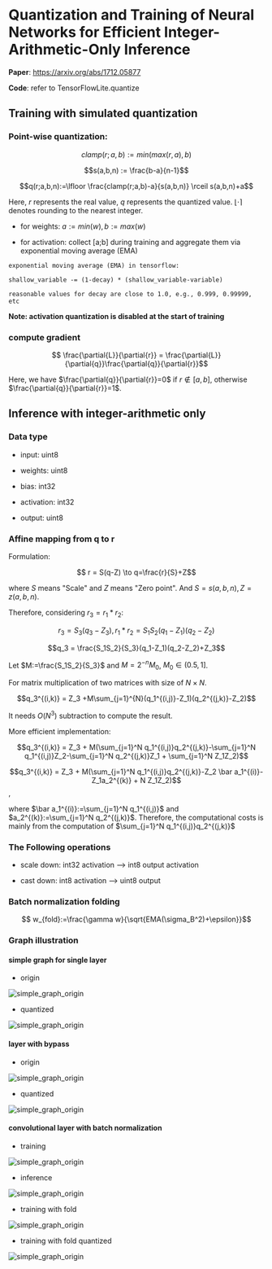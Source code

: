 # Quantization and Training of Neural Networks for Efficient Integer-Arithmetic-Only Inference

**Paper**: https://arxiv.org/abs/1712.05877

**Code**: refer to TensorFlowLite.quantize

## Training with simulated quantization

### Point-wise quantization:

$$clamp(r;a,b) := min(max(r, a), b)$$

$$s(a,b,n) := \frac{b-a}{n-1}$$

$$q(r;a,b,n):=\lfloor \frac{clamp(r;a,b)-a}{s(a,b,n)} \rceil s(a,b,n)+a$$

Here, $r$ represents the real value, $q$ represents the quantized value. $\lfloor \cdot \rceil$ denotes rounding to the nearest integer.

- for weights: $a:=min(w), b:=max(w)$

- for activation: collect [a;b] during training and aggregate them via exponential moving average (EMA)


```
exponential moving average (EMA) in tensorflow:

shallow_variable -= (1-decay) * (shallow_variable-variable)

reasonable values for decay are close to 1.0, e.g., 0.999, 0.99999, etc
```

**Note: activation quantization is disabled at the start of training** 

### compute gradient

$$ \frac{\partial{L}}{\partial{r}} = \frac{\partial{L}}{\partial{q}}\frac{\partial{q}}{\partial{r}}$$

Here, we have $\frac{\partial{q}}{\partial{r}}=0$ if $r\notin[a,b]$, otherwise $\frac{\partial{q}}{\partial{r}}=1$.

## Inference with integer-arithmetic only

### Data type

- input: uint8

- weights: uint8

- bias: int32

- activation: int32

- output: uint8

### Affine mapping from q to r

Formulation:

$$ r = S(q-Z) \to q=\frac{r}{S}+Z$$

where $S$ means "Scale" and $Z$ means "Zero point". And $S=s(a,b,n), Z=z(a,b,n)$.

Therefore, considering $r_3=r_1*r_2$:

$$r_3 = S_3(q_3-Z_3), r_1*r_2=S_1S_2(q_1-Z_1)(q_2-Z_2)$$

$$q_3 = \frac{S_1S_2}{S_3}(q_1-Z_1)(q_2-Z_2)+Z_3$$

Let $M:=\frac{S_1S_2}{S_3}$ and $M=2^{-n}M_0$, $M_0\in(0.5,1]$.

For matrix multiplication of two matrices with size of $N\times N$.

$$q_3^{(i,k)} = Z_3 +M\sum_{j=1}^{N}(q_1^{(i,j)}-Z_1)(q_2^{(j,k)}-Z_2)$$

It needs $O(N^3)$ subtraction to compute the result. 

More efficient implementation:

$$q_3^{(i,k)} = Z_3 + M(\sum_{j=1}^N q_1^{(i,j)}q_2^{(j,k)}-\sum_{j=1}^N q_1^{(i,j)}Z_2-\sum_{j=1}^N q_2^{(j,k)}Z_1 + \sum_{j=1}^N Z_1Z_2)$$

$$q_3^{(i,k)} = Z_3 + M(\sum_{j=1}^N q_1^{(i,j)}q_2^{(j,k)}-Z_2 \bar a_1^{(i)}- Z_1a_2^{(k)} + N Z_1Z_2)$$,

where $\bar a_1^{(i)}:=\sum_{j=1}^N q_1^{(i,j)}$ and $a_2^{(k)}:=\sum_{j=1}^N q_2^{(j,k)}$. Therefore, the computational costs is mainly from the computation of $\sum_{j=1}^N q_1^{(i,j)}q_2^{(j,k)}$

### The Following operations

- scale down: int32 activation --> int8 output activation

- cast down: int8 activation --> uint8 output

### Batch normalization folding

$$ w_{fold}:=\frac{\gamma w}{\sqrt{EMA(\sigma_B^2)+\epsilon}}$$

### Graph illustration

#### simple graph for single layer

- origin

![simple_graph_origin](https://github.com/ICEORY/iceory.gitbook.io/tree/39ddec85f635ab3b4ac127efe6172e53e487f9fa/Network%20Quantization/fig/integer_arithmetic_only/simple_origin.png)

- quantized

![simple_graph_origin](https://github.com/ICEORY/iceory.gitbook.io/tree/39ddec85f635ab3b4ac127efe6172e53e487f9fa/Network%20Quantization/fig/integer_arithmetic_only/simple_quantize.png)

#### layer with bypass

- origin

![simple_graph_origin](https://github.com/ICEORY/iceory.gitbook.io/tree/39ddec85f635ab3b4ac127efe6172e53e487f9fa/Network%20Quantization/fig/integer_arithmetic_only/bypass_origin.png)

- quantized

![simple_graph_origin](https://github.com/ICEORY/iceory.gitbook.io/tree/39ddec85f635ab3b4ac127efe6172e53e487f9fa/Network%20Quantization/fig/integer_arithmetic_only/bypass_quantize.png)

#### convolutional layer with batch normalization

- training

![simple_graph_origin](https://github.com/ICEORY/iceory.gitbook.io/tree/39ddec85f635ab3b4ac127efe6172e53e487f9fa/Network%20Quantization/fig/integer_arithmetic_only/conv_bn_training.png)

- inference

![simple_graph_origin](https://github.com/ICEORY/iceory.gitbook.io/tree/39ddec85f635ab3b4ac127efe6172e53e487f9fa/Network%20Quantization/fig/integer_arithmetic_only/conv_bn_inference.png)

- training with fold

![simple_graph_origin](https://github.com/ICEORY/iceory.gitbook.io/tree/39ddec85f635ab3b4ac127efe6172e53e487f9fa/Network%20Quantization/fig/integer_arithmetic_only/conv_bn_training_fold.png)

- training with fold quantized

![simple_graph_origin](https://github.com/ICEORY/iceory.gitbook.io/tree/39ddec85f635ab3b4ac127efe6172e53e487f9fa/Network%20Quantization/fig/integer_arithmetic_only/conv_bn_training_fold_quantize.png)


